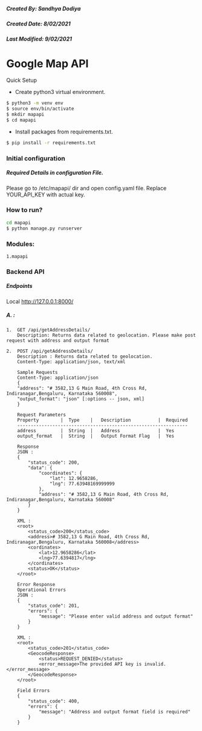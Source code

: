 ##### Created By:       Sandhya Dodiya
##### Created Date:     8/02/2021
##### Last Modified:    9/02/2021

# Google Map API

Quick Setup
 * Create python3 virtual environment.
 ```bash
$ python3 -m venv env
$ source env/bin/activate
$ mkdir mapapi
$ cd mapapi
```
 * Install packages from requirements.txt.
 ```bash
 $ pip install -r requirements.txt
 ```
### Initial configuration

##### Required Details in configuration File.

Please go to  /etc/mapapi/ dir  and open config.yaml file.
Replace YOUR_API_KEY with actual key.

### How to run?
```bash
cd mapapi
$ python manage.py runserver
```
### Modules:
```
1.mapapi
```
### Backend API
##### Endpoints
Local http://127.0.0.1:8000/
##### A. :
```
1.  GET /api/getAddressDetails/
    Description: Returns data related to geolocation. Please make post request with address and output format
```   
```
2.  POST /api/getAddressDetails/
    Description : Returns data related to geolocation.
    Content-Type: application/json, text/xml

    Sample Requests
    Content-Type: application/json
    {
    "address": "# 3582,13 G Main Road, 4th Cross Rd, Indiranagar,Bengaluru, Karnataka 560008",
    "output_format": "json" [:options -- json, xml]
    }

    Request Parameters
    Property        |  Type    |   Description          |  Required
    ---------------------------------------------------------------
    address         |  String  |   Address              |  Yes
    output_format   |  String  |   Output Format Flag   |  Yes

    Response
    JSON : 
    {
        "status_code": 200,
        "data": {
            "coordinates": {
                "lat": 12.9658286,
                "lng": 77.63948169999999
            },
            "address": "# 3582,13 G Main Road, 4th Cross Rd, Indiranagar,Bengaluru, Karnataka 560008"
        }
    }

    XML : 
    <root>
        <status_code>200</status_code>
        <address># 3582,13 G Main Road, 4th Cross Rd, Indiranagar,Bengaluru, Karnataka 560008</address>
        <cordinates>
            <lat>12.9658286</lat>
            <lng>77.6394817</lng>
        </cordinates>
        <status>OK</status>
    </root>
  
    Error Response  
    Operational Errors
    JSON : 
    {
        "status_code": 201,
        "errors": {
            "message": "Please enter valid address and output format"
        }
    }

    XML : 
    <root>
        <status_code>201</status_code>
        <GeocodeResponse>
            <status>REQUEST_DENIED</status>
            <error_message>The provided API key is invalid.</error_message>
        </GeocodeResponse>
    </root>

    Field Errors 
    {
        "status_code": 400,
        "errors": {
            "message": "Address and output format field is required"
        }
    }



